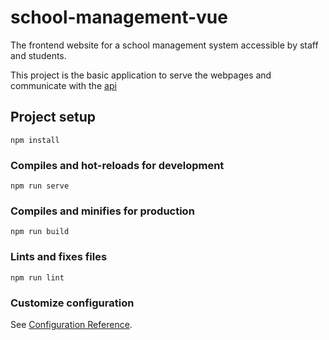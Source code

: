 # school-management-vue

The frontend website for a school management system accessible by staff and students.

This project is the basic application to serve the webpages and communicate with the [api](https://github.com/SowinskiBraeden/school-management-api)

## Project setup
```
npm install
```

### Compiles and hot-reloads for development
```
npm run serve
```

### Compiles and minifies for production
```
npm run build
```

### Lints and fixes files
```
npm run lint
```

### Customize configuration
See [Configuration Reference](https://cli.vuejs.org/config/).
